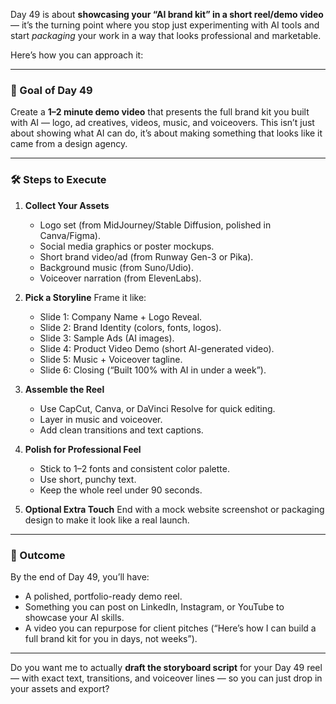 Day 49 is about **showcasing your “AI brand kit” in a short reel/demo video** — it’s the turning point where you stop just experimenting with AI tools and start *packaging* your work in a way that looks professional and marketable.

Here’s how you can approach it:

---

### 🎯 Goal of Day 49

Create a **1–2 minute demo video** that presents the full brand kit you built with AI — logo, ad creatives, videos, music, and voiceovers. This isn’t just about showing what AI can do, it’s about making something that looks like it came from a design agency.

---

### 🛠 Steps to Execute

1. **Collect Your Assets**

   * Logo set (from MidJourney/Stable Diffusion, polished in Canva/Figma).
   * Social media graphics or poster mockups.
   * Short brand video/ad (from Runway Gen-3 or Pika).
   * Background music (from Suno/Udio).
   * Voiceover narration (from ElevenLabs).

2. **Pick a Storyline**
   Frame it like:

   * Slide 1: Company Name + Logo Reveal.
   * Slide 2: Brand Identity (colors, fonts, logos).
   * Slide 3: Sample Ads (AI images).
   * Slide 4: Product Video Demo (short AI-generated video).
   * Slide 5: Music + Voiceover tagline.
   * Slide 6: Closing (“Built 100% with AI in under a week”).

3. **Assemble the Reel**

   * Use CapCut, Canva, or DaVinci Resolve for quick editing.
   * Layer in music and voiceover.
   * Add clean transitions and text captions.

4. **Polish for Professional Feel**

   * Stick to 1–2 fonts and consistent color palette.
   * Use short, punchy text.
   * Keep the whole reel under 90 seconds.

5. **Optional Extra Touch**
   End with a mock website screenshot or packaging design to make it look like a real launch.

---

### 🚀 Outcome

By the end of Day 49, you’ll have:

* A polished, portfolio-ready demo reel.
* Something you can post on LinkedIn, Instagram, or YouTube to showcase your AI skills.
* A video you can repurpose for client pitches (“Here’s how I can build a full brand kit for you in days, not weeks”).

---

Do you want me to actually **draft the storyboard script** for your Day 49 reel — with exact text, transitions, and voiceover lines — so you can just drop in your assets and export?
